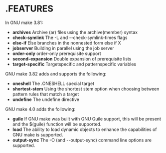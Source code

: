 # .FEATURES

In GNU make 3.81:
- **archives** Archive (ar) files using the archive(member) syntax
- **check-symlink** The -L and --check-symlink-times flags
- **else-if** Else branches in the non­nested form else if X
- **jobserver** Building in parallel using the job server
- **order-only** order-only prerequisite support
- **second-expansion** Double expansion of prerequisite lists
- **target-specific** Target­specific and pattern­specific variables

GNU make 3.82 adds and supports the following:
- **oneshell** The .ONESHELL special target
- **shortest-stem** Using the shortest stem option when choosing between pattern rules that match a target
- **undefine** The undefine directive

GNU make 4.0 adds the following:
- **guile** If GNU make was built with GNU Guile support, this will be present and the $(guile) function will be supported.
- **load** The ability to load dynamic objects to enhance the capabilities of
GNU make is supported.
- **output-sync** The -O (and --output-sync) command line options are supported.
